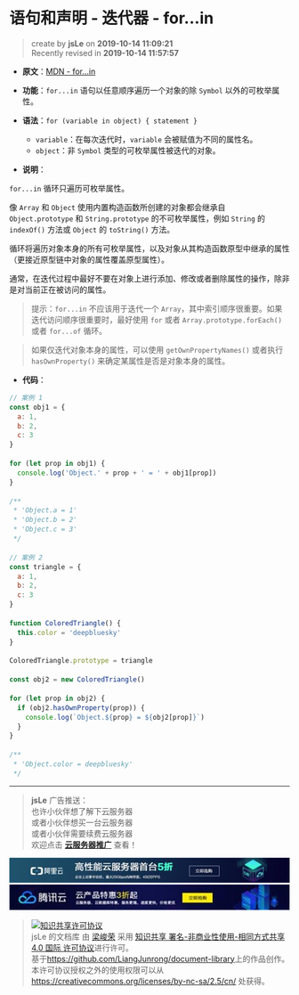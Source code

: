 # 语句和声明 - 迭代器 - for...in

> create by **jsLe** on **2019-10-14 11:09:21**  
> Recently revised in **2019-10-14 11:57:57**

- **原文**：[MDN - for...in](https://developer.mozilla.org/zh-CN/docs/Web/JavaScript/Reference/Statements/for...in)

- **功能**：`for...in` 语句以任意顺序遍历一个对象的除 `Symbol` 以外的可枚举属性。

- **语法**：`for (variable in object) { statement }`

  - `variable`：在每次迭代时，`variable` 会被赋值为不同的属性名。
  - `object`：非 `Symbol` 类型的可枚举属性被迭代的对象。

- **说明**：

`for...in` 循环只遍历可枚举属性。

像 `Array` 和 `Object` 使用内置构造函数所创建的对象都会继承自 `Object.prototype` 和 `String.prototype` 的不可枚举属性，例如 `String` 的 `indexOf()` 方法或 `Object` 的 `toString()` 方法。

循环将遍历对象本身的所有可枚举属性，以及对象从其构造函数原型中继承的属性（更接近原型链中对象的属性覆盖原型属性）。

通常，在迭代过程中最好不要在对象上进行添加、修改或者删除属性的操作，除非是对当前正在被访问的属性。

> 提示：`for...in` 不应该用于迭代一个 `Array`，其中索引顺序很重要。如果迭代访问顺序很重要时，最好使用 `for` 或者 `Array.prototype.forEach()` 或者 `for...of` 循环。

> 如果仅迭代对象本身的属性，可以使用 `getOwnPropertyNames()` 或者执行 `hasOwnProperty()` 来确定某属性是否是对象本身的属性。

- **代码**：

```js
// 案例 1
const obj1 = {
  a: 1,
  b: 2,
  c: 3
}

for (let prop in obj1) {
  console.log('Object.' + prop + ' = ' + obj1[prop])
}

/**
 * 'Object.a = 1'
 * 'Object.b = 2'
 * 'Object.c = 3'
 */

// 案例 2
const triangle = {
  a: 1,
  b: 2,
  c: 3
}

function ColoredTriangle() {
  this.color = 'deepbluesky'
}

ColoredTriangle.prototype = triangle

const obj2 = new ColoredTriangle()

for (let prop in obj2) {
  if (obj2.hasOwnProperty(prop)) {
    console.log(`Object.${prop} = ${obj2[prop]}`)
  }
}

/**
 * 'Object.color = deepbluesky'
 */
```

---

> **jsLe** 广告推送：  
> 也许小伙伴想了解下云服务器  
> 或者小伙伴想买一台云服务器  
> 或者小伙伴需要续费云服务器  
> 欢迎点击 **[云服务器推广](https://github.com/LiangJunrong/document-library/blob/master/other-library/Monologue/%E7%A8%B3%E9%A3%9F%E8%89%B0%E9%9A%BE.md)** 查看！

[![图](../../../../public-repertory/img/z-small-seek-ali-3.jpg)](https://promotion.aliyun.com/ntms/act/qwbk.html?userCode=w7hismrh)
[![图](../../../../public-repertory/img/z-small-seek-tencent-2.jpg)](https://cloud.tencent.com/redirect.php?redirect=1014&cps_key=49f647c99fce1a9f0b4e1eeb1be484c9&from=console)

> <a rel="license" href="http://creativecommons.org/licenses/by-nc-sa/4.0/"><img alt="知识共享许可协议" style="border-width:0" src="https://i.creativecommons.org/l/by-nc-sa/4.0/88x31.png" /></a><br /><span xmlns:dct="http://purl.org/dc/terms/" property="dct:title">jsLe 的文档库</span> 由 <a xmlns:cc="http://creativecommons.org/ns#" href="https://github.com/LiangJunrong/document-library" property="cc:attributionName" rel="cc:attributionURL">梁峻荣</a> 采用 <a rel="license" href="http://creativecommons.org/licenses/by-nc-sa/4.0/">知识共享 署名-非商业性使用-相同方式共享 4.0 国际 许可协议</a>进行许可。<br />基于<a xmlns:dct="http://purl.org/dc/terms/" href="https://github.com/LiangJunrong/document-library" rel="dct:source">https://github.com/LiangJunrong/document-library</a>上的作品创作。<br />本许可协议授权之外的使用权限可以从 <a xmlns:cc="http://creativecommons.org/ns#" href="https://creativecommons.org/licenses/by-nc-sa/2.5/cn/" rel="cc:morePermissions">https://creativecommons.org/licenses/by-nc-sa/2.5/cn/</a> 处获得。
